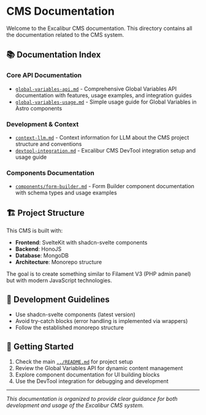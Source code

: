 # CMS Documentation

Welcome to the Excalibur CMS documentation. This directory contains all the documentation related to the CMS system.

## 📚 Documentation Index

### Core API Documentation
- [`global-variables-api.md`](./global-variables-api.md) - Comprehensive Global Variables API documentation with features, usage examples, and integration guides
- [`global-variables-usage.md`](./global-variables-usage.md) - Simple usage guide for Global Variables in Astro components

### Development & Context
- [`context-llm.md`](./context-llm.md) - Context information for LLM about the CMS project structure and conventions
- [`devtool-integration.md`](./devtool-integration.md) - Excalibur CMS DevTool integration setup and usage guide

### Components Documentation
- [`components/form-builder.md`](./components/form-builder.md) - Form Builder component documentation with schema types and usage examples

## 🏗️ Project Structure

This CMS is built with:
- **Frontend**: SvelteKit with shadcn-svelte components
- **Backend**: HonoJS 
- **Database**: MongoDB
- **Architecture**: Monorepo structure

The goal is to create something similar to Filament V3 (PHP admin panel) but with modern JavaScript technologies.

## 🔧 Development Guidelines

- Use shadcn-svelte components (latest version)
- Avoid try-catch blocks (error handling is implemented via wrappers)
- Follow the established monorepo structure

## 📖 Getting Started

1. Check the main [`../README.md`](../README.md) for project setup
2. Review the Global Variables API for dynamic content management
3. Explore component documentation for UI building blocks
4. Use the DevTool integration for debugging and development

---

*This documentation is organized to provide clear guidance for both development and usage of the Excalibur CMS system.*
